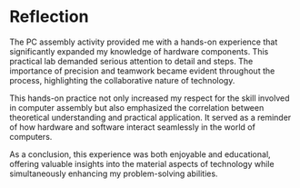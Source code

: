 # Reflection

The PC assembly activity provided me with a hands-on experience that significantly expanded my knowledge of hardware components. This practical lab demanded serious attention to detail and steps. The importance of precision and teamwork became evident throughout the process, highlighting the collaborative nature of technology.

This hands-on practice not only increased my respect for the skill involved in computer assembly but also emphasized the correlation between theoretical understanding and practical application. It served as a reminder of how hardware and software interact seamlessly in the world of computers.

As a conclusion, this experience was both enjoyable and educational, offering valuable insights into the material aspects of technology while simultaneously enhancing my problem-solving abilities.

